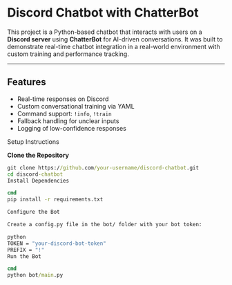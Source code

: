 # Discord Chatbot with ChatterBot

This project is a Python-based chatbot that interacts with users on a **Discord server** using **ChatterBot** for AI-driven conversations. It was built to demonstrate real-time chatbot integration in a real-world environment with custom training and performance tracking.

---

## Features

- Real-time responses on Discord
- Custom conversational training via YAML
- Command support: `!info`, `!train`
- Fallback handling for unclear inputs
- Logging of low-confidence responses


Setup Instructions

**Clone the Repository**

```cmd
git clone https://github.com/your-username/discord-chatbot.git
cd discord-chatbot
Install Dependencies

cmd
pip install -r requirements.txt

Configure the Bot

Create a config.py file in the bot/ folder with your bot token:

python
TOKEN = "your-discord-bot-token"
PREFIX = "!"
Run the Bot

cmd
python bot/main.py
